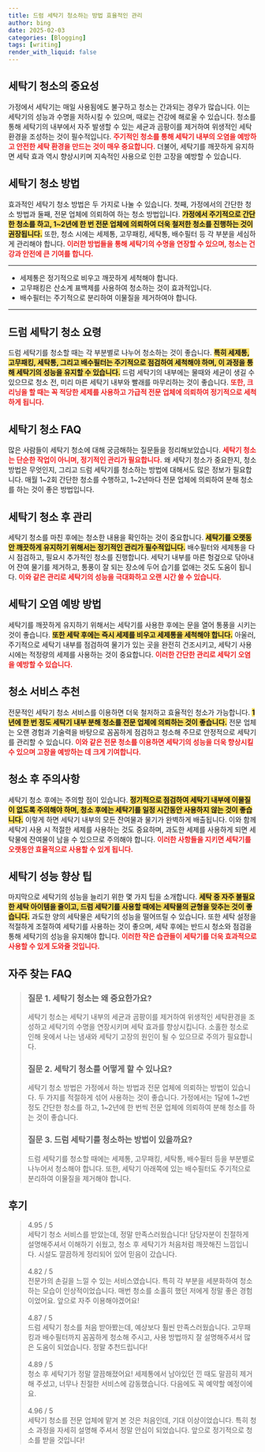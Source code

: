 ```yaml
---
title: 드럼 세탁기 청소하는 방법 효율적인 관리
author: bing
date: 2025-02-03
categories: [Blogging]
tags: [writing]
render_with_liquid: false
---
```



<h2 id='세탁기 청소의 중요성'>세탁기 청소의 중요성</h2>

<p>가정에서 세탁기는 매일 사용됨에도 불구하고 청소는 간과되는 경우가 많습니다. 이는 세탁기의 성능과 수명을 저하시킬 수 있으며, 때로는 건강에 해로울 수 있습니다. 청소를 통해 세탁기의 내부에서 자주 발생할 수 있는 세균과 곰팡이를 제거하여 위생적인 세탁 환경을 조성하는 것이 필수적입니다. <b><span style="color: #ee2323;">주기적인 청소를 통해 세탁기 내부의 오염을 예방하고 안전한 세탁 환경을 만드는 것이 매우 중요합니다.</span></b> 더불어, 세탁기를 깨끗하게 유지하면 세탁 효과 역시 향상시키며 지속적인 사용으로 인한 고장을 예방할 수 있습니다.</p>

<h2 id='세탁기 청소 방법'>세탁기 청소 방법</h2>

<p>효과적인 세탁기 청소 방법은 두 가지로 나눌 수 있습니다. 첫째, 가정에서의 간단한 청소 방법과 둘째, 전문 업체에 의뢰하여 하는 청소 방법입니다. <b><span style="background-color: #ffe066;">가정에서 주기적으로 간단한 청소를 하고, 1~2년에 한 번 전문 업체에 의뢰하여 더욱 철저한 청소를 진행하는 것이 권장됩니다.</span></b> 또한, 청소 시에는 세제통, 고무패킹, 세탁통, 배수필터 등 각 부분을 세심하게 관리해야 합니다. <b><span style="color: #ee2323;">이러한 방법들을 통해 세탁기의 수명을 연장할 수 있으며, 청소는 건강과 안전에 큰 기여를 합니다.</span></b></p>

<hr />

<ul>
    <li>세제통은 정기적으로 비우고 깨끗하게 세척해야 합니다.</li>
    <li>고무패킹은 산소계 표백제를 사용하여 청소하는 것이 효과적입니다.</li>
    <li>배수필터는 주기적으로 분리하여 이물질을 제거하여야 합니다.</li>
</ul>

<hr />

<h2 id='드럼 세탁기 청소 요령'>드럼 세탁기 청소 요령</h2>

<p>드럼 세탁기를 청소할 때는 각 부분별로 나누어 청소하는 것이 좋습니다. <b><span style="background-color: #ffe066;">특히 세제통, 고무패킹, 세탁통, 그리고 배수필터는 주기적으로 점검하여 세척해야 하며, 이 과정을 통해 세탁기의 성능을 유지할 수 있습니다.</span></b> 드럼 세탁기의 내부에는 물때와 세균이 생길 수 있으므로 청소 전, 미리 마른 세탁기 내부와 빨래를 마무리하는 것이 좋습니다. <b><span style="color: #ee2323;">또한, 크리닝을 할 때는 꼭 적당한 세제를 사용하고 가급적 전문 업체에 의뢰하여 정기적으로 세척하게 됩니다.</span></b></p>

<h2 id='세탁기 청소 FAQ'>세탁기 청소 FAQ</h2>

<p>많은 사람들이 세탁기 청소에 대해 궁금해하는 질문들을 정리해보았습니다. <b><span style="color: #ee2323;">세탁기 청소는 단순한 작업이 아니며, 정기적인 관리가 필요합니다.</span></b> 왜 세탁기 청소가 중요한지, 청소 방법은 무엇인지, 그리고 드럼 세탁기를 청소하는 방법에 대해서도 많은 정보가 필요합니다. 매월 1~2회 간단한 청소를 수행하고, 1~2년마다 전문 업체에 의뢰하여 분해 청소를 하는 것이 좋은 방법입니다.</p>

<h2 id='세탁기 청소 후 관리'>세탁기 청소 후 관리</h2>

<p>세탁기 청소를 마친 후에는 청소한 내용을 확인하는 것이 중요합니다. <b><span style="background-color: #ffe066;">세탁기를 오랫동안 깨끗하게 유지하기 위해서는 정기적인 관리가 필수적입니다.</span></b> 배수필터와 세제통을 다시 점검하고, 필요시 추가적인 청소를 진행합니다. 세탁기 내부를 마른 헝겊으로 닦아내어 잔여 물기를 제거하고, 통풍이 잘 되는 장소에 두어 습기를 없애는 것도 도움이 됩니다. <b><span style="color: #ee2323;">이와 같은 관리로 세탁기의 성능을 극대화하고 오랜 시간 쓸 수 있습니다.</span></b></p>

<h2 id='세탁기 오염 예방 방법'>세탁기 오염 예방 방법</h2>

<p>세탁기를 깨끗하게 유지하기 위해서는 세탁기를 사용한 후에는 문을 열어 통풍을 시키는 것이 좋습니다. <b><span style="background-color: #ffe066;">또한 세탁 후에는 즉시 세제를 비우고 세제통을 세척해야 합니다.</span></b> 아울러, 주기적으로 세탁기 내부를 점검하여 물기가 있는 곳을 완전히 건조시키고, 세탁기 사용 시에는 적정량의 세제를 사용하는 것이 중요합니다. <b><span style="color: #ee2323;">이러한 간단한 관리로 세탁기 오염을 예방할 수 있습니다.</span></b></p>

<h2 id='청소 서비스 추천'>청소 서비스 추천</h2>

<p>전문적인 세탁기 청소 서비스를 이용하면 더욱 철저하고 효율적인 청소가 가능합니다. <b><span style="background-color: #ffe066;">1년에 한 번 정도 세탁기 내부 분해 청소를 전문 업체에 의뢰하는 것이 좋습니다.</span></b> 전문 업체는 오랜 경험과 기술력을 바탕으로 꼼꼼하게 점검하고 청소해 주므로 안정적으로 세탁기를 관리할 수 있습니다. <b><span style="color: #ee2323;">이와 같은 전문 청소를 이용하면 세탁기의 성능을 더욱 향상시킬 수 있으며 고장을 예방하는 데 크게 기여합니다.</span></b></p>

<h2 id='청소 후 주의사항'>청소 후 주의사항</h2>

<p>세탁기 청소 후에는 주의할 점이 있습니다. <b><span style="background-color: #ffe066;">정기적으로 점검하여 세탁기 내부에 이물질이 없도록 주의해야 하며, 청소 후에는 세탁기를 일정 시간동안 사용하지 않는 것이 좋습니다.</span></b> 이렇게 하면 세탁기 내부의 모든 잔여물과 물기가 완벽하게 배출됩니다. 이와 함께 세탁기 사용 시 적절한 세제를 사용하는 것도 중요하며, 과도한 세제를 사용하게 되면 세탁물에 잔여물이 남을 수 있으므로 주의해야 합니다. <b><span style="color: #ee2323;">이러한 사항들을 지키면 세탁기를 오랫동안 효율적으로 사용할 수 있게 됩니다.</span></b></p>

<h2 id='세탁기 성능 향상 팁'>세탁기 성능 향상 팁</h2>

<p>마지막으로 세탁기의 성능을 늘리기 위한 몇 가지 팁을 소개합니다. <b><span style="background-color: #ffe066;">세탁 중 자주 불필요한 세탁 아이템을 줄이고, 드럼 세탁기를 사용할 때에는 세탁물의 균형을 맞추는 것이 좋습니다.</span></b> 과도한 양의 세탁물은 세탁기의 성능을 떨어뜨릴 수 있습니다. 또한 세탁 설정을 적절하게 조절하여 세탁기를 사용하는 것이 좋으며, 세탁 후에는 반드시 청소와 점검을 통해 세탁기의 성능을 유지해야 합니다. <b><span style="color: #ee2323;">이러한 작은 습관들이 세탁기를 더욱 효과적으로 사용할 수 있게 도와줄 것입니다.</span></b></p>


<h2 id='자주_찾는_FAQ'>자주 찾는 FAQ</h2>
<div itemscope="" itemtype="https://schema.org/FAQPage">
<blockquote>
<div itemscope="" itemprop="mainEntity" itemtype="https://schema.org/Question">
<h3 itemprop="name">질문 1. 세탁기 청소는 왜 중요한가요?</h3>
<div itemscope="" itemprop="acceptedAnswer" itemtype="https://schema.org/Answer">
<span itemprop="text">
<p>세탁기 청소는 세탁기 내부의 세균과 곰팡이를 제거하여 위생적인 세탁환경을 조성하고 세탁기의 수명을 연장시키며 세탁 효과를 향상시킵니다. 소홀한 청소로 인해 옷에서 나는 냄새와 세탁기 고장의 원인이 될 수 있으므로 주의가 필요합니다.</p>
</span>
</div>
</div>
<div itemscope="" itemprop="mainEntity" itemtype="https://schema.org/Question">
<h3 itemprop="name">질문 2. 세탁기 청소를 어떻게 할 수 있나요?</h3>
<div itemscope="" itemprop="acceptedAnswer" itemtype="https://schema.org/Answer">
<span itemprop="text">
<p>세탁기 청소 방법은 가정에서 하는 방법과 전문 업체에 의뢰하는 방법이 있습니다. 두 가지를 적절하게 섞어 사용하는 것이 좋습니다. 가정에서는 1달에 1~2번 정도 간단한 청소를 하고, 1~2년에 한 번씩 전문 업체에 의뢰하여 분해 청소를 하는 것이 좋습니다.</p>
</span>
</div>
</div>
<div itemscope="" itemprop="mainEntity" itemtype="https://schema.org/Question">
<h3 itemprop="name">질문 3. 드럼 세탁기를 청소하는 방법이 있을까요?</h3>
<div itemscope="" itemprop="acceptedAnswer" itemtype="https://schema.org/Answer">
<span itemprop="text">
<p>드럼 세탁기를 청소할 때에는 세제통, 고무패킹, 세탁통, 배수필터 등을 부분별로 나누어서 청소해야 합니다. 또한, 세탁기 아래쪽에 있는 배수필터도 주기적으로 분리하여 이물질을 제거해야 합니다.</p>
</span>
</div>
</div>
</blockquote>
</div>
<h2 id='후기'>후기</h2>
<div itemscope itemtype="https://schema.org/Product">
  <blockquote>
  <div itemprop="review" itemscope itemtype="https://schema.org/Review">
      <div itemprop="reviewRating" itemscope itemtype="https://schema.org/Rating"> <span itemprop="ratingValue">4.95</span> / <span itemprop="bestRating">5</span> </div>
      <span itemprop="reviewBody">세탁기 청소 서비스를 받았는데, 정말 만족스러웠습니다! 담당자분이 친절하게 설명해주셔서 이해하기 쉬웠고, 청소 후 세탁기가 처음처럼 깨끗해진 느낌입니다. 시설도 깔끔하게 정리되어 있어 믿음이 갔습니다.</span>
  </div>
  <br>
  <div itemprop="review" itemscope itemtype="https://schema.org/Review">
      <div itemprop="reviewRating" itemscope itemtype="https://schema.org/Rating"> <span itemprop="ratingValue">4.82</span> / <span itemprop="bestRating">5</span> </div>
      <span itemprop="reviewBody">전문가의 손길을 느낄 수 있는 서비스였습니다. 특히 각 부분을 세분화하여 청소하는 모습이 인상적이었습니다. 매번 청소를 소홀히 했던 저에게 정말 좋은 경험이었어요. 앞으로 자주 이용해야겠어요!</span>
  </div>
  <br>
  <div itemprop="review" itemscope itemtype="https://schema.org/Review">
      <div itemprop="reviewRating" itemscope itemtype="https://schema.org/Rating"> <span itemprop="ratingValue">4.87</span> / <span itemprop="bestRating">5</span> </div>
      <span itemprop="reviewBody">드럼 세탁기 청소를 처음 받아봤는데, 예상보다 훨씬 만족스러웠습니다. 고무패킹과 배수필터까지 꼼꼼하게 청소해 주시고, 사용 방법까지 잘 설명해주셔서 많은 도움이 되었습니다. 정말 추천드립니다!</span>
  </div>
  <br>
  <div itemprop="review" itemscope itemtype="https://schema.org/Review">
      <div itemprop="reviewRating" itemscope itemtype="https://schema.org/Rating"> <span itemprop="ratingValue">4.89</span> / <span itemprop="bestRating">5</span> </div>
      <span itemprop="reviewBody">청소 후 세탁기가 정말 깔끔해졌어요! 세제통에서 남아있던 낀 때도 말끔히 제거해 주셨고, 너무나 친절한 서비스에 감동했습니다. 다음에도 꼭 예약할 예정이에요.</span>
  </div>
  <br>
  <div itemprop="review" itemscope itemtype="https://schema.org/Review">
      <div itemprop="reviewRating" itemscope itemtype="https://schema.org/Rating"> <span itemprop="ratingValue">4.96</span> / <span itemprop="bestRating">5</span> </div>
      <span itemprop="reviewBody">세탁기 청소를 전문 업체에 맡겨 본 것은 처음인데, 기대 이상이었습니다. 특히 청소 과정을 자세히 설명해 주셔서 정말 안심이 되었습니다. 앞으로 정기적으로 청소를 받을 것입니다!</span>
  </div>
  </blockquote>
</div>
